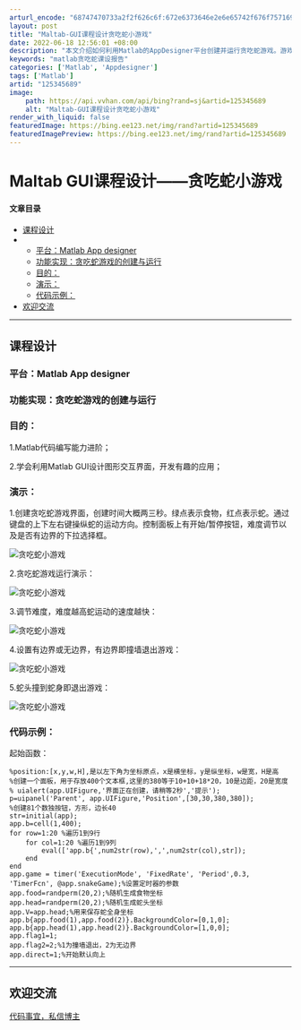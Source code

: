 ```yaml
---
arturl_encode: "68747470733a2f2f626c6f:672e6373646e2e6e65742f676f7571696b6f6e67353835352f:61727469636c652f64657461696c732f313235333435363839"
layout: post
title: "Maltab-GUI课程设计贪吃蛇小游戏"
date: 2022-06-18 12:56:01 +08:00
description: "本文介绍如何利用Matlab的AppDesigner平台创建并运行贪吃蛇游戏。游戏具备开始/暂停按钮"
keywords: "matlab贪吃蛇课设报告"
categories: ['Matlab', 'Appdesigner']
tags: ['Matlab']
artid: "125345689"
image:
    path: https://api.vvhan.com/api/bing?rand=sj&artid=125345689
    alt: "Maltab-GUI课程设计贪吃蛇小游戏"
render_with_liquid: false
featuredImage: https://bing.ee123.net/img/rand?artid=125345689
featuredImagePreview: https://bing.ee123.net/img/rand?artid=125345689
---
```


# Maltab GUI课程设计——贪吃蛇小游戏

#### 文章目录

* [课程设计](#_4)
* + [平台：Matlab App designer](#Matlab_App_designer_5)
  + [功能实现：贪吃蛇游戏的创建与运行](#_6)
  + [目的：](#_7)
  + [演示：](#_10)
  + [代码示例：](#_21)
* [欢迎交流](#_52)

---

## 课程设计

### 平台：Matlab App designer

### 功能实现：贪吃蛇游戏的创建与运行

### 目的：

1.Matlab代码编写能力进阶；
  
2.学会利用Matlab GUI设计图形交互界面，开发有趣的应用；

### 演示：

1.创建贪吃蛇游戏界面，创建时间大概两三秒。绿点表示食物，红点表示蛇。通过键盘的上下左右键操纵蛇的运动方向。控制面板上有开始/暂停按钮，难度调节以及是否有边界的下拉选择框。
  
![贪吃蛇小游戏](https://i-blog.csdnimg.cn/blog_migrate/f3df713038087e279b32088db11d10cc.png)
  
2.贪吃蛇游戏运行演示：
  
![贪吃蛇小游戏](https://i-blog.csdnimg.cn/blog_migrate/74190a15731ccf8719651c42799596fd.gif)
  
3.调节难度，难度越高蛇运动的速度越快：
  
![贪吃蛇小游戏](https://i-blog.csdnimg.cn/blog_migrate/ace51980c1ab1066044a88d11d614b83.gif)
  
4.设置有边界或无边界，有边界即撞墙退出游戏：
  
![贪吃蛇小游戏](https://i-blog.csdnimg.cn/blog_migrate/b3c25f38497eee61ffe239b29cef31c0.gif)
  
5.蛇头撞到蛇身即退出游戏：
  
![贪吃蛇小游戏](https://i-blog.csdnimg.cn/blog_migrate/7be09e7d2f0c6ecb42ea1c8298d6d4ce.gif)

### 代码示例：

起始函数：

```
%position:[x,y,w,H],是以左下角为坐标原点，x是横坐标，y是纵坐标，w是宽，H是高
%创建一个面板，用于存放400个文本框,这里的380等于10+10+18*20，10是边距，20是宽度
% uialert(app.UIFigure,'界面正在创建，请稍等2秒','提示');
p=uipanel('Parent', app.UIFigure,'Position',[30,30,380,380]);
%创建81个数独按钮，方形，边长40
str=initial(app);
app.b=cell(1,400);
for row=1:20 %遍历1到9行
    for col=1:20 %遍历1到9列
        eval(['app.b{',num2str(row),',',num2str(col),str]);
    end
end
app.game = timer('ExecutionMode', 'FixedRate', 'Period',0.3, 'TimerFcn', @app.snakeGame);%设置定时器的参数
app.food=randperm(20,2);%随机生成食物坐标
app.head=randperm(20,2);%随机生成蛇头坐标
app.V=app.head;%用来保存蛇全身坐标
app.b{app.food(1),app.food(2)}.BackgroundColor=[0,1,0];
app.b{app.head(1),app.head(2)}.BackgroundColor=[1,0,0];
app.flag1=1;
app.flag2=2;%1为撞墙退出，2为无边界
app.direct=1;%开始默认向上

```

---

## 欢迎交流

[代码事宜，私信博主](https://mp.weixin.qq.com/s/I9ti09l8DHllAZSFTV6npg)